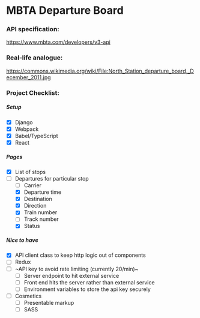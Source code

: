 # MBTA Departure Board

### API specification:
https://www.mbta.com/developers/v3-api

### Real-life analogue:
https://commons.wikimedia.org/wiki/File:North_Station_departure_board,_December_2011.jpg

### Project Checklist:
##### Setup
  - [x] Django
  - [x] Webpack
  - [x] Babel/TypeScript
  - [x] React
##### Pages
  - [x] List of stops
  - [ ] Departures for particular stop
    - [ ] Carrier
    - [x] Departure time
    - [x] Destination
    - [x] Direction
    - [x] Train number
    - [ ] Track number
    - [x] Status
##### Nice to have
  - [x] API client class to keep http logic out of components
  - [ ] Redux
  - [ ] ~API key to avoid rate limiting (currently 20/min)~
    - [ ] Server endpoint to hit external service
    - [ ] Front end hits the server rather than external service
    - [ ] Environment variables to store the api key securely
  - [ ] Cosmetics
    - [ ] Presentable markup
    - [ ] SASS